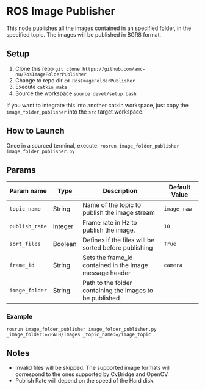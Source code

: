 # ROS Image Publisher

This node publishes all the images contained in an specified folder, in the specified topic.
The images will be published in BGR8 format.

## Setup

1. Clone this repo `git clone https://github.com/amc-nu/RosImageFolderPublisher`
1. Change to repo dir `cd RosImageFolderPublisher`
1. Execute `catkin_make`
1. Source the workspace `source devel/setup.bash`

If you want to integrate this into another catkin workspace, just copy the `image_folder_publisher` into the `src` target workspace.

## How to Launch

Once in a sourced terminal, execute:
`rosrun image_folder_publisher image_folder_publisher.py`

## Params

|Param name    | Type   | Description                                             | Default Value |
|------------- |--------|-------------------------------------------------------  |---------------|
|`topic_name`  | String | Name of the topic to publish the image stream           | `image_raw`   |
|`publish_rate`| Integer| Frame rate in Hz to publish the image.                  | `10`          |
|`sort_files`  | Boolean| Defines if the files will be sorted before publishing   | `True`        |
|`frame_id`    | String | Sets the frame_id contained in the Image message header | `camera`      |
|`image_folder`| String | Path to the folder containing the images to be published|               | 

### Example

`rosrun image_folder_publisher image_folder_publisher.py _image_folder:=/PATH/Images _topic_name:=/image_topic`

## Notes

* Invalid files will be skipped. The supported image formats will correspond to the ones supported by CvBridge and OpenCV.
* Publish Rate will depend on the speed of the Hard disk. 
